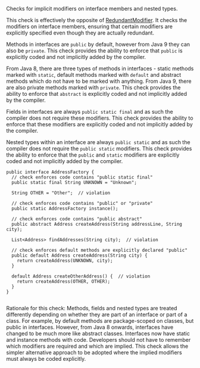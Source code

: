 Checks for implicit modifiers on interface members and nested types.

This check is effectively the opposite of
[RedundantModifier](https://checkstyle.org/config_modifier.html#RedundantModifier).
It checks the modifiers on interface members, ensuring that certain
modifiers are explicitly specified even though they are actually
redundant.

Methods in interfaces are `public` by default, however from Java 9 they
can also be `private`. This check provides the ability to enforce that
`public` is explicitly coded and not implicitly added by the compiler.

From Java 8, there are three types of methods in interfaces - static
methods marked with `static`, default methods marked with `default` and
abstract methods which do not have to be marked with anything. From Java
9, there are also private methods marked with `private`. This check
provides the ability to enforce that `abstract` is explicitly coded and
not implicitly added by the compiler.

Fields in interfaces are always `public static final` and as such the
compiler does not require these modifiers. This check provides the
ability to enforce that these modifiers are explicitly coded and not
implicitly added by the compiler.

Nested types within an interface are always `public static` and as such
the compiler does not require the `public static` modifiers. This check
provides the ability to enforce that the `public` and `static` modifiers
are explicitly coded and not implicitly added by the compiler.

``` 
public interface AddressFactory {
  // check enforces code contains "public static final"
  public static final String UNKNOWN = "Unknown";

  String OTHER = "Other";  // violation

  // check enforces code contains "public" or "private"
  public static AddressFactory instance();

  // check enforces code contains "public abstract"
  public abstract Address createAddress(String addressLine, String city);

  List<Address> findAddresses(String city);  // violation

  // check enforces default methods are explicitly declared "public"
  public default Address createAddress(String city) {
    return createAddress(UNKNOWN, city);
  }

  default Address createOtherAddress() {  // violation
    return createAddress(OTHER, OTHER);
  }
}
        
```

Rationale for this check: Methods, fields and nested types are treated
differently depending on whether they are part of an interface or part
of a class. For example, by default methods are package-scoped on
classes, but public in interfaces. However, from Java 8 onwards,
interfaces have changed to be much more like abstract classes.
Interfaces now have static and instance methods with code. Developers
should not have to remember which modifiers are required and which are
implied. This check allows the simpler alternative approach to be
adopted where the implied modifiers must always be coded explicitly.
